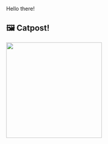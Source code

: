Hello there!



## 🖼️ Catpost!

<sub>
    <img src="https://cdn2.thecatapi.com/images/a86.jpg" height="256">
</sub>

